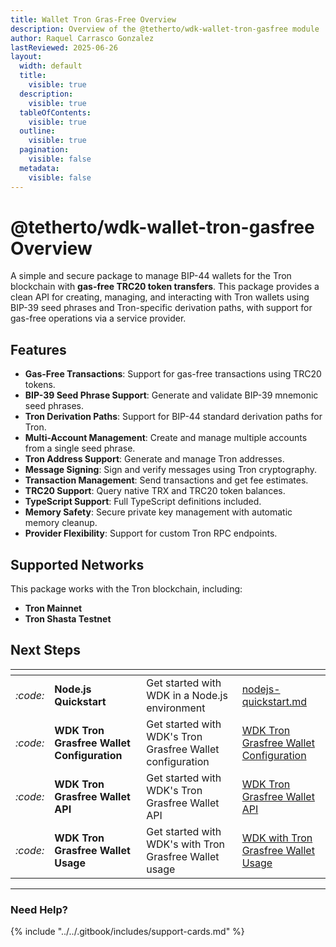 ```yaml
---
title: Wallet Tron Gras-Free Overview
description: Overview of the @tetherto/wdk-wallet-tron-gasfree module
author: Raquel Carrasco Gonzalez
lastReviewed: 2025-06-26
layout:
  width: default
  title:
    visible: true
  description:
    visible: true
  tableOfContents:
    visible: true
  outline:
    visible: true
  pagination:
    visible: false
  metadata:
    visible: false
---
```


# @tetherto/wdk-wallet-tron-gasfree Overview

A simple and secure package to manage BIP-44 wallets for the Tron blockchain with **gas-free TRC20 token transfers**. This package provides a clean API for creating, managing, and interacting with Tron wallets using BIP-39 seed phrases and Tron-specific derivation paths, with support for gas-free operations via a service provider.

## Features

- **Gas-Free Transactions**: Support for gas-free transactions using TRC20 tokens.
- **BIP-39 Seed Phrase Support**: Generate and validate BIP-39 mnemonic seed phrases.
- **Tron Derivation Paths**: Support for BIP-44 standard derivation paths for Tron.
- **Multi-Account Management**: Create and manage multiple accounts from a single seed phrase.
- **Tron Address Support**: Generate and manage Tron addresses.
- **Message Signing**: Sign and verify messages using Tron cryptography.
- **Transaction Management**: Send transactions and get fee estimates.
- **TRC20 Support**: Query native TRX and TRC20 token balances.
- **TypeScript Support**: Full TypeScript definitions included.
- **Memory Safety**: Secure private key management with automatic memory cleanup.
- **Provider Flexibility**: Support for custom Tron RPC endpoints.


## Supported Networks

This package works with the Tron blockchain, including:

- **Tron Mainnet**
- **Tron Shasta Testnet**

## Next Steps

<table data-card-size="large" data-view="cards">
	<thead>
		<tr>
			<th></th>
			<th></th>
			<th></th>
			<th data-hidden data-card-target data-type="content-ref"></th>
		</tr>
	</thead>
	<tbody>
		<tr>
			<td>
				<i class="fa-code">:code:</i>
			</td>
			<td>
				<strong>Node.js Quickstart</strong>
			</td>
			<td>Get started with WDK in a Node.js environment</td>
			<td>
				<a href="../../../start-building/nodejs-bare-quickstart.md">nodejs-quickstart.md</a>
			</td>
		</tr>
        <tr>
			<td>
				<i class="fa-code">:code:</i>
			</td>
			<td>
				<strong>WDK Tron Grasfree Wallet Configuration</strong>
			</td>
			<td>Get started with WDK's Tron Grasfree Wallet configuration</td>
			<td>
				<a href="./configuration.md">WDK Tron Grasfree Wallet Configuration</a>
			</td>
		</tr>
        <tr>
			<td>
				<i class="fa-code">:code:</i>
			</td>
			<td>
				<strong>WDK Tron Grasfree Wallet API</strong>
			</td>
			<td>Get started with WDK's Tron Grasfree Wallet API</td>
			<td>
				<a href="./api-reference.md">WDK Tron Grasfree Wallet API</a>
			</td>
		</tr>
        <tr>
			<td>
				<i class="fa-code">:code:</i>
			</td>
			<td>
				<strong>WDK Tron Grasfree Wallet Usage</strong>
			</td>
			<td>Get started with WDK's with Tron Grasfree Wallet usage</td>
			<td>
				<a href="./usage.md">WDK with Tron Grasfree Wallet Usage</a>
			</td>
		</tr>
	</tbody>
</table>

***

### Need Help?

{% include "../../.gitbook/includes/support-cards.md" %}
